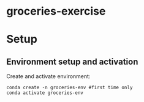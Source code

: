 # groceries-exercise

# Setup

## Environment setup and activation
Create and activate environment:

```
conda create -n groceries-env #first time only
conda activate groceries-env
```

